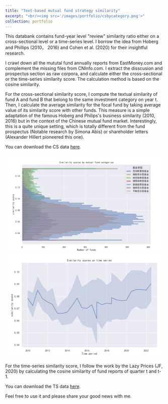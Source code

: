 ```yaml
---
title: "Text-based mutual fund strategy similarity"
excerpt: "<br/><img src='/images/portfolio/csbycategory.png'>"
collection: portfolio
---
```

This databank contains fund-year level "review" similarity ratio either on a cross-sectional level or a time-series level. I borrow the idea from Hoberg and Phillips (2010， 2016) and Cohen et al. (2020) for their insightful research. 

I crawl down all the mututal fund annually reports from EastMoney.com and complement the missing files from CNInfo.com. I extract the disscusion and prospectus section as raw corpora, and calculate either the cross-sectional or the time-series similarity score. The calculation method is based on the cosine similarity. 

For the cross-sectional similarity score, I compute the textual similarity of fund A and fund B that belong to the same investment category on year t. Then, I calculate the average similarity for the focal fund by taking average value of its similarity score with other funds. This measure is a simple adaptation of the famous Hoberg and Philips's business similarity (2010, 2016) but in the context of the Chinese mutual fund market. Interestingly, this is a quite unique setting, which is totally different from the fund prospectus (Notable research by Simona Abis) or shareholder letters (Alexander Hillert pioneered this one).

You can download the CS data [here](https://github.com/thegreenflamingo/academicpages.github.io/blob/master/_portfolio/databank/avg_cross_sim_annual.csv).

![csbycategory](/images/portfolio/csbycategory.png) 
![timeseries](/images/portfolio/timeseries.png)

For the time-series similarity score, I follow the work by the Lazy Prices (JF, 2020) by calculating the cosine similarity of fund reports of quarter t and t-1. 

You can download the TS data [here](https://github.com/thegreenflamingo/academicpages.github.io/blob/master/_portfolio/databank/time_series_sim_score.csv).

Feel free to use it and please share your good news with me.

